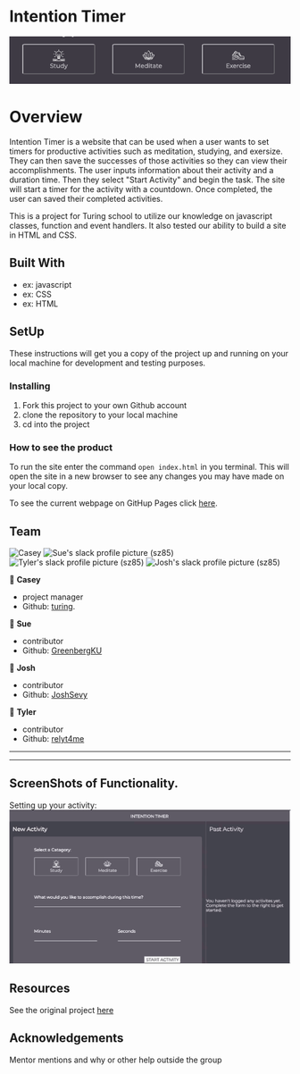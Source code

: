 # Intention Timer

![logo](assets/logo.png)






# Overview

Intention Timer is a website that can be used when a user wants to set timers for productive activities such as meditation, studying, and exersize. They can then save the successes of those activities so they can view their accomplishments.  The user inputs information about their activity and a duration time. Then they select "Start Activity" and begin the task. The site will start a timer for the activity with a countdown. Once completed, the user can saved their completed activities.   
   
   This is a project for Turing school to utilize our knowledge on javascript classes, function and event handlers. It also tested our ability to build a site in HTML and CSS. 

## Built With

- ex: javascript
- ex: CSS
- ex: HTML

## SetUp

These instructions will get you a copy of the project up and running on your local machine for development and testing purposes. 

### Installing
1. Fork this project to your own Github account
2. clone the repository to your local machine
3. cd into the project


### How to see the product

To run the site enter the command `open index.html` in you terminal. This will open the site in a new browser to see any changes you may have made on your local copy.   
   
   
To see the current webpage on GitHup Pages click [here](https://greenbergku.github.io/intention-timer-m12005/).

## Team
![Casey](https://ca.slack-edge.com/T029P2S9M-U6VMF6L85-fa69b231d590-85) 
![Sue's slack profile picture (sz85)](https://ca.slack-edge.com/T029P2S9M-UTPTTDE84-13b671276cf8-85)
![Tyler's slack profile picture (sz85)](https://ca.slack-edge.com/T029P2S9M-UUS7SUX96-a104221ba8d9-85)
![Josh's slack profile picture (sz85)](https://ca.slack-edge.com/T029P2S9M-UUGQZ6T45-e68735ceecdf-85)


👤 **Casey**
- project manager
- Github: [turing](https://github.com/turingschool-examples).

👤 **Sue**
- contributor
- Github: [GreenbergKU](https://github.com/GreenbergKU)


👤 **Josh**
- contributor
- Github: [JoshSevy](https://github.com/JoshSevy)


👤 **Tyler**
- contributor
- Github: [relyt4me](https://github.com/relyt4me)

---
---


## ScreenShots of Functionality.  

  Setting up your activity:   
![Gif of start activyt](assets/start-activity.gif)


## Resources

See the original project [here](https://frontend.turing.io/projects/module-1/intention-timer-group.html)

## Acknowledgements

Mentor mentions and why or other help outside the group

